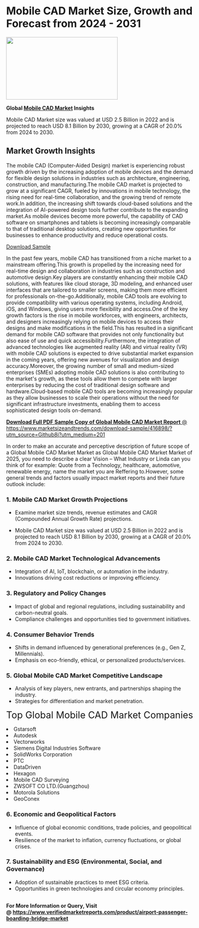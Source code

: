 <H1>Mobile CAD Market Size, Growth and Forecast from 2024 - 2031</H1><img class="aligncenter size-medium wp-image-584254" src="https://thirdeyenews.in/wp-content/uploads/2024/09/Global-Market-Research-300x168.jpeg" alt="" width="300" height="168" /><p><strong>Global&nbsp;<a href="https://www.marketsizeandtrends.com/download-sample/416898/?utm_source=Github8j?utm_medium=201">Mobile CAD Market</a> Insights</strong></p><p>Mobile CAD Market size was valued at USD 2.5 Billion in 2022 and is projected to reach USD 8.1 Billion by 2030, growing at a CAGR of 20.0% from 2024 to 2030.</p><p><h2>Market Growth Insights</h2> <p>The mobile CAD (Computer-Aided Design) market is experiencing robust growth driven by the increasing adoption of mobile devices and the demand for flexible design solutions in industries such as architecture, engineering, construction, and manufacturing.The mobile CAD market is projected to grow at a significant CAGR, fueled by innovations in mobile technology, the rising need for real-time collaboration, and the growing trend of remote work.In addition, the increasing shift towards cloud-based solutions and the integration of AI-powered design tools further contribute to the expanding market.As mobile devices become more powerful, the capability of CAD software on smartphones and tablets is becoming increasingly comparable to that of traditional desktop solutions, creating new opportunities for businesses to enhance productivity and reduce operational costs.</p> <p><a href="#">Download Sample</a></p> <p>In the past few years, mobile CAD has transitioned from a niche market to a mainstream offering.This growth is propelled by the increasing need for real-time design and collaboration in industries such as construction and automotive design.Key players are constantly enhancing their mobile CAD solutions, with features like cloud storage, 3D modeling, and enhanced user interfaces that are tailored to smaller screens, making them more efficient for professionals on-the-go.Additionally, mobile CAD tools are evolving to provide compatibility with various operating systems, including Android, iOS, and Windows, giving users more flexibility and access.One of the key growth factors is the rise in mobile workforces, with engineers, architects, and designers increasingly relying on mobile devices to access their designs and make modifications in the field.This has resulted in a significant demand for mobile CAD software that provides not only functionality but also ease of use and quick accessibility.Furthermore, the integration of advanced technologies like augmented reality (AR) and virtual reality (VR) with mobile CAD solutions is expected to drive substantial market expansion in the coming years, offering new avenues for visualization and design accuracy.Moreover, the growing number of small and medium-sized enterprises (SMEs) adopting mobile CAD solutions is also contributing to the market's growth, as these tools allow them to compete with larger enterprises by reducing the cost of traditional design software and hardware.Cloud-based mobile CAD tools are becoming increasingly popular as they allow businesses to scale their operations without the need for significant infrastructure investments, enabling them to access sophisticated design tools on-demand.</p> <p><a href="#"></p><p><span class=""><strong>Download Full PDF Sample Copy of Global Mobile CAD Market Report</strong> @ <a href="https://www.marketsizeandtrends.com/download-sample/416898/?utm_source=Github8j?utm_medium=201" target="_blank">https://www.marketsizeandtrends.com/download-sample/416898/?utm_source=Github8j?utm_medium=201</a></span></p><p>In order to make an accurate and perceptive description of future scope of a Global&nbsp;Mobile CAD Market Market as Global&nbsp;Mobile CAD Market Market of 2025, you need to describe a clear Vision &ndash; What Industry or Linda can you think of for example: Quote from a Technology, healthcare, automotive, renewable energy, name the market you are Reffering to.However, some general trends and factors usually impact market reports and their future outlook include:</p><h3>1.&nbsp;<strong>Mobile CAD Market Growth Projections</strong></h3><ul><li>Examine market size trends, revenue estimates and CAGR (Compounded Annual Growth Rate) projections.</li><li><p>Mobile CAD Market size was valued at USD 2.5 Billion in 2022 and is projected to reach USD 8.1 Billion by 2030, growing at a CAGR of 20.0% from 2024 to 2030.</p></li></ul><h3>2.&nbsp;<strong>Mobile CAD Market Technological Advancements</strong></h3><ul><li>Integration of AI, IoT, blockchain, or automation in the industry.</li><li>Innovations driving cost reductions or improving efficiency.</li></ul><h3>3.&nbsp;<strong>Regulatory and Policy Changes</strong></h3><ul><li>Impact of global and regional regulations, including sustainability and carbon-neutral goals.</li><li>Compliance challenges and opportunities tied to government initiatives.</li></ul><h3>4.&nbsp;<strong>Consumer Behavior Trends</strong></h3><ul><li>Shifts in demand influenced by generational preferences (e.g., Gen Z, Millennials).</li><li>Emphasis on eco-friendly, ethical, or personalized products/services.</li></ul><h3>5.&nbsp;<strong>Global Mobile CAD Market Competitive Landscape</strong></h3><ul><li>Analysis of key players, new entrants, and partnerships shaping the industry.</li><li>Strategies for differentiation and market penetration.</li></ul><p data-pm-slice="1 1 []"><span style="color: inherit; font-family: inherit; font-size: 25px;">Top Global Mobile CAD Market Companies</span></p><div class="" data-test-id=""><p><li>Gstarsoft</li><li> Autodesk</li><li> Vectorworks</li><li> Siemens Digital Industries Software</li><li> SolidWorks Corporation</li><li> PTC</li><li> DataDriven</li><li> Hexagon</li><li> Mobile CAD Surveying</li><li> ZWSOFT CO LTD.(Guangzhou)</li><li> Motorola Solutions</li><li> GeoConex</li></p></div><h3>6.&nbsp;<strong>Economic and Geopolitical Factors</strong></h3><ul><li>Influence of global economic conditions, trade policies, and geopolitical events.</li><li>Resilience of the market to inflation, currency fluctuations, or global crises.</li></ul><h3>7.&nbsp;<strong>Sustainability and ESG (Environmental, Social, and Governance)</strong></h3><ul><li>Adoption of sustainable practices to meet ESG criteria.</li><li>Opportunities in green technologies and circular economy principles.</li></ul><h2><strong style="font-size: 14px;">For More Information or Query, Visit @&nbsp;</strong><a style="background-color: #ffffff; font-size: 14px;" href="https://www.marketsizeandtrends.com/report/mobile-cad-market/" target="_blank">https://www.verifiedmarketreports.com/product/airport-passenger-boarding-bridge-market</a></h2>
